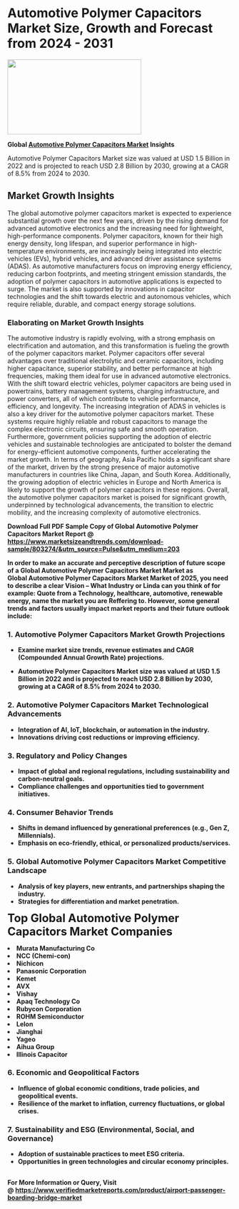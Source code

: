<H1>Automotive Polymer Capacitors Market Size, Growth and Forecast from 2024 - 2031</H1><img class="aligncenter size-medium wp-image-584254" src="https://thirdeyenews.in/wp-content/uploads/2024/09/Global-Market-Research-300x168.jpeg" alt="" width="300" height="168" /><p><strong>Global&nbsp;<a href="https://www.marketsizeandtrends.com/download-sample/803274/&amp;utm_source=Pulse&amp;utm_medium=203">Automotive Polymer Capacitors Market</a> Insights</strong></p><p>Automotive Polymer Capacitors Market size was valued at USD 1.5 Billion in 2022 and is projected to reach USD 2.8 Billion by 2030, growing at a CAGR of 8.5% from 2024 to 2030.</p><p><h2>Market Growth Insights</h2> The global automotive polymer capacitors market is expected to experience substantial growth over the next few years, driven by the rising demand for advanced automotive electronics and the increasing need for lightweight, high-performance components. Polymer capacitors, known for their high energy density, long lifespan, and superior performance in high-temperature environments, are increasingly being integrated into electric vehicles (EVs), hybrid vehicles, and advanced driver assistance systems (ADAS). As automotive manufacturers focus on improving energy efficiency, reducing carbon footprints, and meeting stringent emission standards, the adoption of polymer capacitors in automotive applications is expected to surge. The market is also supported by innovations in capacitor technologies and the shift towards electric and autonomous vehicles, which require reliable, durable, and compact energy storage solutions. <p><strong></strong></p> <h3>Elaborating on Market Growth Insights</h3> The automotive industry is rapidly evolving, with a strong emphasis on electrification and automation, and this transformation is fueling the growth of the polymer capacitors market. Polymer capacitors offer several advantages over traditional electrolytic and ceramic capacitors, including higher capacitance, superior stability, and better performance at high frequencies, making them ideal for use in advanced automotive electronics. With the shift toward electric vehicles, polymer capacitors are being used in powertrains, battery management systems, charging infrastructure, and power converters, all of which contribute to vehicle performance, efficiency, and longevity. The increasing integration of ADAS in vehicles is also a key driver for the automotive polymer capacitors market. These systems require highly reliable and robust capacitors to manage the complex electronic circuits, ensuring safe and smooth operation. Furthermore, government policies supporting the adoption of electric vehicles and sustainable technologies are anticipated to bolster the demand for energy-efficient automotive components, further accelerating the market growth. In terms of geography, Asia Pacific holds a significant share of the market, driven by the strong presence of major automotive manufacturers in countries like China, Japan, and South Korea. Additionally, the growing adoption of electric vehicles in Europe and North America is likely to support the growth of polymer capacitors in these regions. Overall, the automotive polymer capacitors market is poised for significant growth, underpinned by technological advancements, the transition to electric mobility, and the increasing complexity of automotive electronics. <p><strong></p><p><span class=""><strong>Download Full PDF Sample Copy of Global Automotive Polymer Capacitors Market Report</strong> @ <a href="https://www.marketsizeandtrends.com/download-sample/803274/&amp;utm_source=Pulse&amp;utm_medium=203" target="_blank">https://www.marketsizeandtrends.com/download-sample/803274/&amp;utm_source=Pulse&amp;utm_medium=203</a></span></p><p>In order to make an accurate and perceptive description of future scope of a Global&nbsp;Automotive Polymer Capacitors Market Market as Global&nbsp;Automotive Polymer Capacitors Market Market of 2025, you need to describe a clear Vision &ndash; What Industry or Linda can you think of for example: Quote from a Technology, healthcare, automotive, renewable energy, name the market you are Reffering to. However, some general trends and factors usually impact market reports and their future outlook include:</p><h3>1.&nbsp;<strong>Automotive Polymer Capacitors Market Growth Projections</strong></h3><ul><li>Examine market size trends, revenue estimates and CAGR (Compounded Annual Growth Rate) projections.</li><li><p>Automotive Polymer Capacitors Market size was valued at USD 1.5 Billion in 2022 and is projected to reach USD 2.8 Billion by 2030, growing at a CAGR of 8.5% from 2024 to 2030.</p></li></ul><h3>2.&nbsp;<strong>Automotive Polymer Capacitors Market Technological Advancements</strong></h3><ul><li>Integration of AI, IoT, blockchain, or automation in the industry.</li><li>Innovations driving cost reductions or improving efficiency.</li></ul><h3>3.&nbsp;<strong>Regulatory and Policy Changes</strong></h3><ul><li>Impact of global and regional regulations, including sustainability and carbon-neutral goals.</li><li>Compliance challenges and opportunities tied to government initiatives.</li></ul><h3>4.&nbsp;<strong>Consumer Behavior Trends</strong></h3><ul><li>Shifts in demand influenced by generational preferences (e.g., Gen Z, Millennials).</li><li>Emphasis on eco-friendly, ethical, or personalized products/services.</li></ul><h3>5.&nbsp;<strong>Global Automotive Polymer Capacitors Market Competitive Landscape</strong></h3><ul><li>Analysis of key players, new entrants, and partnerships shaping the industry.</li><li>Strategies for differentiation and market penetration.</li></ul><p data-pm-slice="1 1 []"><span style="color: inherit; font-family: inherit; font-size: 25px;">Top Global Automotive Polymer Capacitors Market Companies</span></p><div class="" data-test-id=""><p><li>Murata Manufacturing Co</li><li> NCC (Chemi-con)</li><li> Nichicon</li><li> Panasonic Corporation</li><li> Kemet</li><li> AVX</li><li> Vishay</li><li> Apaq Technology Co</li><li> Rubycon Corporation</li><li> ROHM Semiconductor</li><li> Lelon</li><li> Jianghai</li><li> Yageo</li><li> Aihua Group</li><li> Illinois Capacitor</li></p></div><h3>6.&nbsp;<strong>Economic and Geopolitical Factors</strong></h3><ul><li>Influence of global economic conditions, trade policies, and geopolitical events.</li><li>Resilience of the market to inflation, currency fluctuations, or global crises.</li></ul><h3>7.&nbsp;<strong>Sustainability and ESG (Environmental, Social, and Governance)</strong></h3><ul><li>Adoption of sustainable practices to meet ESG criteria.</li><li>Opportunities in green technologies and circular economy principles.</li></ul><h2><strong style="font-size: 14px;">For More Information or Query, Visit @&nbsp;</strong><a style="background-color: #ffffff; font-size: 14px;" href="https://www.marketsizeandtrends.com/report/automotive-polymer-capacitors-market/" target="_blank">https://www.verifiedmarketreports.com/product/airport-passenger-boarding-bridge-market</a></h2>
